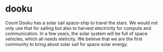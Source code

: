 # dooku
Count Dooku has a solar sail space-ship to travel the stars. We would not only use that for sailing but also to harvest electricity for compute and communication. In a few years, the solar system will be full of space vehicles, which all needs eletrcity. We believe that we are the first community to bring about solar sail for space solar energy. 
